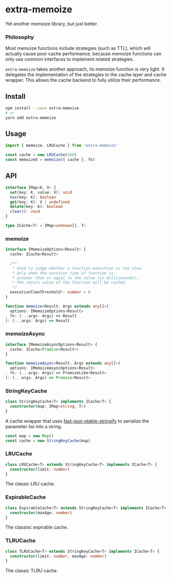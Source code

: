# extra-memoize
Yet another memoize library, but just better.

### Philosophy
Most memoize functions include strategies (such as TTL), which will actually cause poor cache performance, because memoize functions can only use common interfaces to implement related strategies.

`extra-memoize` takes another approach, its memoize function is very light. It delegates the implementation of the strategies to the cache layer and cache wrapper. This allows the cache backend to fully utilize their performance.

## Install

```sh
npm install --save extra-memoize
# or
yarn add extra-memoize
```

## Usage

```ts
import { memoize, LRUCache } from 'extra-memoize'

const cache = new LRUCache(100)
const memoized = memoize({ cache }, fn)
```

## API

```ts
interface IMap<K, V> {
  set(key: K, value: V): void
  has(key: K): boolean
  get(key: K): V | undefined
  delete(key: K): boolean
  clear(): void
}

type ICache<T> = IMap<unknown[], T>
```

### memoize

```ts
interface IMemoizeOptions<Result> {
  cache: ICache<Result>

  /**
   * Used to judge whether a function execution is too slow.
   * Only when the excution time of function is
   * greater than or equal to the value (in milliseconds),
   * the return value of the function will be cached.
   */
  executionTimeThreshold?: number = 0
}

function memoize<Result, Args extends any[]>(
  options: IMemoizeOptions<Result>
, fn: (...args: Args) => Result
): (...args: Args) => Result
```

### memoizeAsync

```ts
interface IMemoizeAsyncOptions<Result> {
  cache: ICache<Promise<Result>>
}

function memoizeAsync<Result, Args extends any[]>(
  options: IMemoizeAsyncOptions<Result>
, fn: (...args: Args) => PromiseLike<Result>
): (...args: Args) => Promise<Result>
```

### StringKeyCache

```ts
class StringKeyCache<T> implements ICache<T> {
  constructor(map: IMap<string, T>)
}
```

A cache wrapper that uses [fast-json-stable-stringify]
to serialize the parameter list into a string.

```ts
const map = new Map()
const cache = new StringKeyCache(map)
```

[fast-json-stable-stringify]: https://www.npmjs.com/package/fast-json-stable-stringify

### LRUCache

```ts
class LRUCache<T> extends StringKeyCache<T> implements ICache<T> {
  constructor(limit: number)
}
```

The classic LRU cache.

### ExpirableCache

```ts
class ExpirableCache<T> extends StringKeyCache<T> implements ICache<T> {
  constructor(maxAge: number)
}
```

The classisc expirable cache.

### TLRUCache

```ts
class TLRUCache<T> extends StringKeyCache<T> implements ICache<T> {
  constructor(limit: number, maxAge: number)
}
```

The classic TLRU cache.
